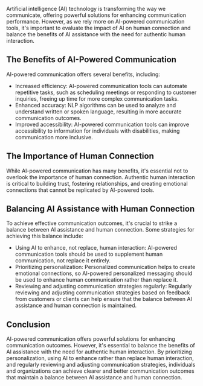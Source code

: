 
Artificial intelligence (AI) technology is transforming the way we communicate, offering powerful solutions for enhancing communication performance. However, as we rely more on AI-powered communication tools, it's important to evaluate the impact of AI on human connection and balance the benefits of AI assistance with the need for authentic human interaction.

The Benefits of AI-Powered Communication
----------------------------------------

AI-powered communication offers several benefits, including:

* Increased efficiency: AI-powered communication tools can automate repetitive tasks, such as scheduling meetings or responding to customer inquiries, freeing up time for more complex communication tasks.
* Enhanced accuracy: NLP algorithms can be used to analyze and understand written or spoken language, resulting in more accurate communication outcomes.
* Improved accessibility: AI-powered communication tools can improve accessibility to information for individuals with disabilities, making communication more inclusive.

The Importance of Human Connection
----------------------------------

While AI-powered communication has many benefits, it's essential not to overlook the importance of human connection. Authentic human interaction is critical to building trust, fostering relationships, and creating emotional connections that cannot be replicated by AI-powered tools.

Balancing AI Assistance with Human Connection
---------------------------------------------

To achieve effective communication outcomes, it's crucial to strike a balance between AI assistance and human connection. Some strategies for achieving this balance include:

* Using AI to enhance, not replace, human interaction: AI-powered communication tools should be used to supplement human communication, not replace it entirely.
* Prioritizing personalization: Personalized communication helps to create emotional connections, so AI-powered personalized messaging should be used to enhance human communication rather than replace it.
* Reviewing and adjusting communication strategies regularly: Regularly reviewing and adjusting communication strategies based on feedback from customers or clients can help ensure that the balance between AI assistance and human connection is maintained.

Conclusion
----------

AI-powered communication offers powerful solutions for enhancing communication outcomes. However, it's essential to balance the benefits of AI assistance with the need for authentic human interaction. By prioritizing personalization, using AI to enhance rather than replace human interaction, and regularly reviewing and adjusting communication strategies, individuals and organizations can achieve clearer and better communication outcomes that maintain a balance between AI assistance and human connection.
